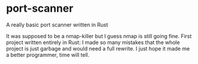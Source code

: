 # port-scanner
A really basic port scanner written in Rust

It was supposed to be a nmap-killer but I guess nmap is still going fine.
First project written entirely in Rust: I made so many mistakes that the whole project is just garbage and would need a full rewrite.
I just hope it made me a better programmer, time will tell.
